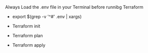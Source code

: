 Always Load the .env file in your Terminal before runnibg Terraform 
* export $(grep -v '^#' .env | xargs)

* Terraform init
* Terraform plan 
* Terraform apply

